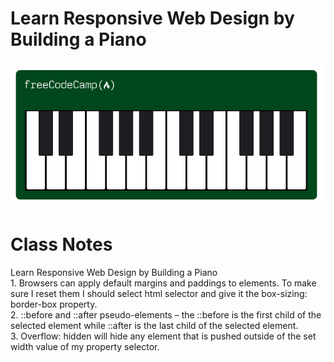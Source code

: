 # Learn Responsive Web Design by Building a Piano

<img src="Capture.PNG">

<h1>Class Notes</h1>
Learn Responsive Web Design by Building a Piano<br>
1.	Browsers can apply default margins and paddings to elements. To make sure I reset them I should select html selector and give it the box-sizing: border-box property.<br>
2.	::before and ::after pseudo-elements – the ::before is the first child of the selected element while ::after is the last child of the selected element. <br>
3.	Overflow: hidden will hide any element that is pushed outside of the set width value of my property selector.<br>
